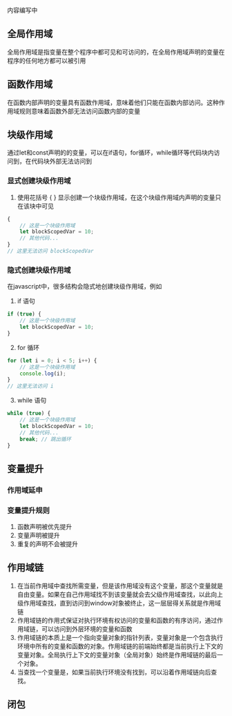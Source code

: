 <Badge type="warning">内容编写中</Badge>

## 全局作用域
全局作用域是指变量在整个程序中都可见和可访问的，在全局作用域声明的变量在程序的任何地方都可以被引用

## 函数作用域
在函数内部声明的变量具有函数作用域，意味着他们只能在函数内部访问。这种作用域规则意味着函数外部无法访问函数内部的变量

## 块级作用域
通过let和const声明的的变量，可以在if语句，for循环，while循环等代码块内访问到，在代码块外部无法访问到

### 显式创建块级作用域
1. 使用花括号 { } 显示创建一个块级作用域，在这个块级作用域内声明的变量只在该块中可见

```javascript
{
    // 这是一个块级作用域
    let blockScopedVar = 10;
    // 其他代码...
}
// 这里无法访问 blockScopedVar
```

### 隐式创建块级作用域
在javascript中，很多结构会隐式地创建块级作用域，例如

1. if 语句

```javascript
if (true) {
    // 这是一个块级作用域
    let blockScopedVar = 10;
}

```

2. for 循环

```javascript
for (let i = 0; i < 5; i++) {
    // 这是一个块级作用域
    console.log(i);
}
// 这里无法访问 i
```

3. while 语句

```javascript
while (true) {
    // 这是一个块级作用域
    let blockScopedVar = 10;
    // 其他代码...
    break; // 跳出循环
}
```



## 变量提升
### 作用域延申
### 变量提升规则
1. 函数声明被优先提升
2. 变量声明被提升
3. 重复的声明不会被提升

## 作用域链
1. 在当前作用域中查找所需变量，但是该作用域没有这个变量，那这个变量就是自由变量。如果在自己作用域找不到该变量就会去父级作用域查找，以此向上级作用域查找，直到访问到window对象被终止，这一层层得关系就是作用域链
2. 作用域链的作用式保证对执行环境有权访问的变量和函数的有序访问，通过作用域链，可以访问到外层环境的变量和函数
3. 作用域链的本质上是一个指向变量对象的指针列表，变量对象是一个包含执行环境中所有的变量和函数的对象。作用域链的前端始终都是当前执行上下文的变量对象。全局执行上下文的变量对象（全局对象）始终是作用域链的最后一个对象。
4. 当查找一个变量是，如果当前执行环境没有找到，可以沿着作用域链向后查找。

## 闭包
